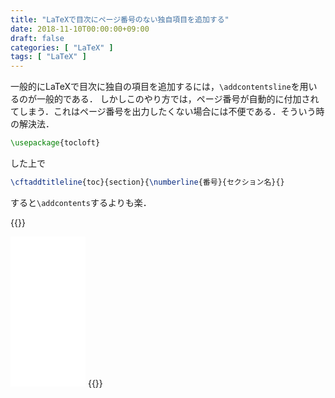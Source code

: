 ```yaml
---
title: "LaTeXで目次にページ番号のない独自項目を追加する"
date: 2018-11-10T00:00:00+09:00
draft: false
categories: [ "LaTeX" ]
tags: [ "LaTeX" ]
---
```


一般的にLaTeXで目次に独自の項目を追加するには，`\addcontentsline`を用いるのが一般的である．
しかしこのやり方では，ページ番号が自動的に付加されてしまう．これはページ番号を出力したくない場合には不便である．そういう時の解決法．

<!--more-->

```tex
\usepackage{tocloft}
```

した上で

```tex
\cftaddtitleline{toc}{section}{\numberline{番号}{セクション名}{}
```

すると`\addcontents`するよりも楽．

{{<rawhtml>}}
<iframe style="width:120px;height:240px;" marginwidth="0" marginheight="0" scrolling="no" frameborder="0" src="//rcm-fe.amazon-adsystem.com/e/cm?lt1=_blank&bc1=000000&IS2=1&bg1=FFFFFF&fc1=000000&lc1=0000FF&t=h1g00d-22&language=ja_JP&o=9&p=8&l=as4&m=amazon&f=ifr&ref=as_ss_li_til&asins=4774187054&linkId=efe733c7964ae7f22fff62c9ccefc29e"></iframe>
{{</rawhtml>}}